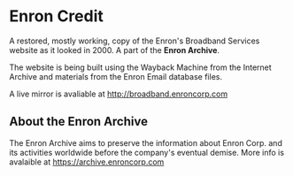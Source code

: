 
# Enron Credit

A restored, mostly working, copy of the Enron's Broadband Services website as it looked in 2000. A part of the **Enron Archive**.

The website is being built using the Wayback Machine from the Internet Archive and materials from the Enron Email database files.

A live mirror is avaliable at http://broadband.enroncorp.com

## About the Enron Archive
The Enron Archive aims to preserve the information about Enron Corp. and its activities worldwide before the company's eventual demise. More info is avalaible at https://archive.enroncorp.com


